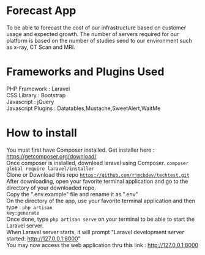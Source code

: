 Forecast App
======

To be able to forecast the cost of our infrastructure based on customer usage and
expected growth. The number of servers required for our platform is based on the number of
studies send to our environment such as x-ray, CT Scan and MRI.

Frameworks and Plugins Used
======

PHP Framework : Laravel <br/>
CSS Library : Bootstrap <br/>
Javascript : jQuery <br/>
Javascript Plugins : Datatables,Mustache,SweetAlert,WaitMe <br/>


How to install
=============

You must first have Composer installed. Get installer here : https://getcomposer.org/download/<br/>
Once composer is installed, download laravel using Composer.  <code>composer global require laravel/installer</code><br/>
Clone or Download this repo <code>https://github.com/rjmcbdev/techtest.git</code> <br/>
After downloading, open your favorite terminal application and go to the directory of your downloaded repo.<br/>
Copy the ".env.example" file and rename it as ".env"<br/>
On the directory of the app, use your favorite terminal application and then type : <code>php artisan key:generate</code><br/>
Once done, type <code>php artisan serve</code> on your terminal to be able to start the Laravel server.<br/>
When Laravel server starts, it will prompt "Laravel development server started: <http://127.0.0.1:8000>"<br/>
You may now access the web application thru this link : http://127.0.0.1:8000







